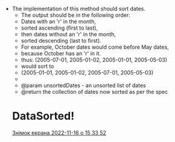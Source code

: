  * The implementation of this method should sort dates.
     * The output should be in the following order:
     * Dates with an 'r' in the month,
     * sorted ascending (first to last),
     * then dates without an 'r' in the month,
     * sorted descending (last to first).
     * For example, October dates would come before May dates,
     * because October has an 'r' in it.
     * thus: (2005-07-01, 2005-01-02, 2005-01-01, 2005-05-03)
     * would sort to
     * (2005-01-01, 2005-01-02, 2005-07-01, 2005-05-03)
     *
     * @param unsortedDates - an unsorted list of dates
     * @return the collection of dates now sorted as per the spec
     # DataSorted!
     [Знімок екрана 2022-11-16 о 15 33 52](https://user-images.githubusercontent.com/104459108/202194296-78c4b0e4-a57e-4ee4-a9f4-eb9aacd04e8c.png)
